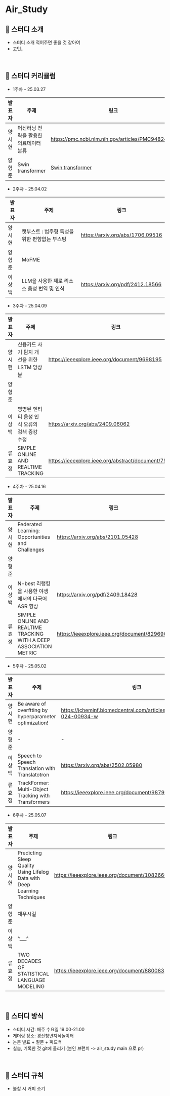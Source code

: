 # Air_Study
## 📖 스터디 소개

- 스터디 소개 적어주면 좋을 것 같아여
- 고민..

<br>

## 📖 스터디 커리큘럼

- 1주차 - 25.03.27

| 발표자 | 주제 | 링크 |
| --- | --- | --- |
| 양시헌 | 머신러닝 전략을 활용한 의료데이터 분류 | https://pmc.ncbi.nlm.nih.gov/articles/PMC9482495/ |
| 양형준 | Swin transformer | [Swin transformer](https://arxiv.org/pdf/2103.14030) |

- 2주차 - 25.04.02

| 발표자 | 주제 | 링크 |
| --- | --- | --- |
| 양시헌 | 캣부스트 : 범주형 특성을 위한 편향없는 부스팅 | https://arxiv.org/abs/1706.09516 |
| 양형준 | MoFME |  |
| 이상백 | LLM을 사용한 제로 리소스 음성 번역 및 인식 | https://arxiv.org/pdf/2412.18566 |

- 3주차 - 25.04.09

| 발표자 | 주제 | 링크 |
| --- | --- | --- |
| 양시헌 | 신용카드 사기 탐지 개선을 위한 LSTM 앙상블 | https://ieeexplore.ieee.org/document/9698195 |
| 양형준 |  |  |
| 이상백 | 명명된 엔티티 음성 인식 오류의 검색 증강 수정 | https://arxiv.org/abs/2409.06062 |
| 류효정 | SIMPLE ONLINE AND REALTIME TRACKING | https://ieeexplore.ieee.org/abstract/document/7533003 |

- 4주차 - 25.04.16

| 발표자 | 주제 | 링크 |
| --- | --- | --- |
| 양시헌 | Federated Learning: Opportunities and Challenges | https://arxiv.org/abs/2101.05428 |
| 양형준 |  |  |
| 이상백 | N-best 리랭킹을 사용한 야생에서의 다국어 ASR 향상 | https://arxiv.org/pdf/2409.18428 |
| 류효정 | SIMPLE ONLINE AND REALTIME TRACKING WITH A DEEP ASSOCIATION METRIC | https://ieeexplore.ieee.org/document/8296962 |

- 5주차 - 25.05.02

| 발표자 | 주제 | 링크 |
| --- | --- | --- |
| 양시헌 | Be aware of overftting by hyperparameter optimization! | https://jcheminf.biomedcentral.com/articles/10.1186/s13321-024-00934-w |
| 양형준 | - | - |
| 이상백 | Speech to Speech Translation with Translatotron | https://arxiv.org/abs/2502.05980 |
| 류효정 | TrackFormer: Multi-Object Tracking with Transformers | https://ieeexplore.ieee.org/document/9879668 |

- 6주차 - 25.05.07

| 발표자 | 주제 | 링크 |
| --- | --- | --- |
| 양시헌 | Predicting Sleep Quality Using Lifelog Data with Deep Learning Techniques | https://ieeexplore.ieee.org/document/10826605 |
| 양형준 | 채우시길 |  |
| 이상백 | ^___^ |  |
| 류효정 | TWO DECADES OF STATISTICAL LANGUAGE MODELING | https://ieeexplore.ieee.org/document/880083 |

<br>

## 📖 스터디 방식

- 스터디 시간: 매주 수요일 19:00-21:00
- 게더링 장소: 경산청년지식놀이터
- 논문 발표 + 질문 + 피드백
- 실습, 기록한 것 git에 올리기 (본인 브런치 -> air_study main 으로 pr)

<br>

## 📖 스터디 규칙

- 불참 시 커피 쏘기
